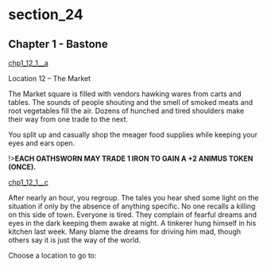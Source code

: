 
# section_24

## Chapter 1 - Bastone

[chp1_12_1__a](../../decomp/app/src/main/res/raw/chp1_12_1__a.mp3 ':include :type=audio')

Location 12 – The Market

The Market square is filled with vendors hawking wares from carts and tables. The sounds of people shouting and the smell of smoked meats and root vegetables fill the air. Dozens of hunched and tired shoulders make their way from one trade to the next.

You split up and casually shop the meager food supplies while keeping your eyes and ears open.

!>**EACH OATHSWORN MAY TRADE 1 IRON TO GAIN A +2 ANIMUS TOKEN (ONCE).** 

[chp1_12_1__c](../../decomp/app/src/main/res/raw/chp1_12_1__c.mp3 ':include :type=audio')

After nearly an hour, you regroup. The tales you hear shed some light on the situation if only by the absence of anything specific. No one recalls a killing on this side of town. Everyone is tired. They complain of fearful dreams and eyes in the dark keeping them awake at night. A tinkerer hung himself in his kitchen last week. Many blame the dreams for driving him mad, though others say it is just the way of the world.


Choose a location to go to:


